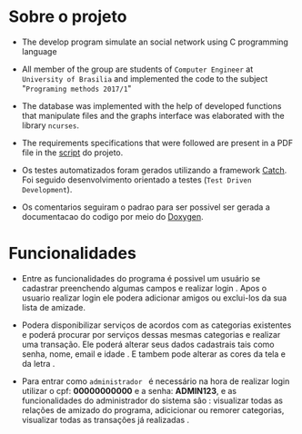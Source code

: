 # Sobre o projeto

- The develop program simulate an social network using C programming language

- All member of the group are students of ```Computer Engineer``` at ```University of Brasilia``` and implemented the code to the subject "```Programing methods 2017/1```"

- The database was implemented with the help of developed functions that manipulate files and the graphs interface was elaborated with the library ```ncurses```.

- The requirements specifications that were followed are present in a PDF file in the [script](https://github.com/gabrielpereirapinheiro/social-network/blob/master/Roteiro/MP_Proj_disc_1_17.pdf) do projeto.

- Os testes automatizados foram gerados utilizando a framework [Catch](https://github.com/philsquared/Catch). Foi seguido desenvolvimento orientado a testes (```Test Driven Development```).

- Os comentarios seguiram o padrao para ser possivel ser gerada a documentacao do codigo por meio do [Doxygen](http://www.stack.nl/~dimitri/doxygen/).

# Funcionalidades

- Entre as funcionalidades do programa é possivel um usuário se cadastrar preenchendo algumas campos e realizar login . Apos o usuario realizar login ele podera adicionar amigos ou exclui-los da sua lista de amizade. 
- Podera disponibilizar serviços de acordos com as categorias existentes e poderá procurar por serviços dessas mesmas categorias e realizar uma transação. Ele poderá alterar seus dados cadastrais tais como senha, nome, email e idade . E tambem pode alterar as cores da tela e da letra .

- Para entrar como ```administrador ``` é necessário na hora de realizar login utilizar o cpf: **00000000000** e a senha: **ADMIN123**, e as funcionalidades do administrador do sistema sâo : visualizar todas as relações de amizado do programa, adicicionar ou remorer categorias, visualizar todas as transações já realizadas .
